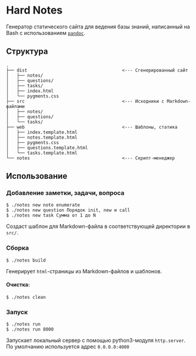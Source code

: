 # Hard Notes

Генератор статического сайта для ведения базы знаний, написанный на Bash с использованием [`pandoc`](https://pandoc.org/).

## Структура

```text
.
├── dist                                    <--- Сгенерированный сайт
│   ├── notes/
│   ├── questions/
│   ├── tasks/
│   ├── index.html
│   └── pygments.css
├── src                                     <--- Исходники с Markdown-файлами
│   ├── notes/
│   ├── questions/
│   └── tasks/
├── web                                     <--- Шаблоны, статика
│   ├── index.template.html
│   ├── notes.template.html
│   ├── pygments.css
│   ├── questions.template.html
│   └── tasks.template.html
└── notes                                   <--- Скрипт-менеджер
```

## Использование

### Добавление заметки, задачи, вопроса

```shell
$ ./notes new note enumerate
$ ./notes new question Порядок init, new и call
$ ./notes new task Сумма от 1 до N
```

Создаст шаблон для Markdown-файла в соответствующей директории в `src/`.

### Сборка

```shell
$ ./notes build
```

Генерирует `html`-страницы из Markdown-файлов и шаблонов.

#### Очистка:

```shell
$ ./notes clean
```

### Запуск

```shell
$ ./notes run
$ ./notes run 8000
```

Запускает локальный сервер с помощью python3-модуля `http.server`. По умолчанию используется адрес `0.0.0.0:4000`
